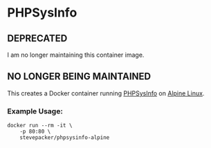 # PHPSysInfo

## **DEPRECATED**

I am no longer maintaining this container image.

## **NO LONGER BEING MAINTAINED**

This creates a Docker container running [PHPSysInfo](https://phpsysinfo.github.io/phpsysinfo/) 
on [Alpine Linux](https://github.com/gliderlabs/docker-alpine).

### Example Usage:

    docker run --rm -it \
        -p 80:80 \
        stevepacker/phpsysinfo-alpine
